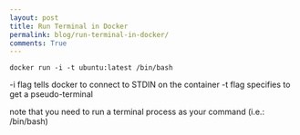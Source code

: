 ```yaml
---
layout: post
title: Run Terminal in Docker
permalink: blog/run-terminal-in-docker/
comments: True
---
```


`docker run -i -t ubuntu:latest /bin/bash`

-i flag tells docker to connect to STDIN on the container
-t flag specifies to get a pseudo-terminal

note that you need to run a terminal process as your command (i.e.: /bin/bash)
